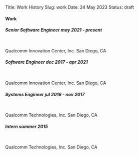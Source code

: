 Title: Work History
Slug: work
Date: 24 May 2023
Status: draft

#### Work
<p>
<h6 class="resume-header"><span class="alignleft"><strong>Senior Software Engineer</span> <span class="alignright">may 2021 - present</span></strong></h6><br>
<span class="alignleft">Qualcomm Innovation Center, Inc.</span> <span class="alignright">San Diego, CA</span><br>
</p>
<p>
<h6 class="resume-header"><span class="alignleft"><strong>Software Engineer</span> <span class="alignright">dec 2017 - apr 2021</span></strong></h6><br>
<span class="alignleft">Qualcomm Innovation Center, Inc.</span> <span class="alignright">San Diego, CA</span><br>
</p>
<p>
<h6 class="resume-header"><span class="alignleft"><strong>Systems Engineer</span> <span class="alignright">jul 2016 - nov 2017</span></strong></h6><br>
<span class="alignleft">Qualcomm Technologies, Inc.</span> <span class="alignright">San Diego, CA</span><br>
</p>
<p>
<h6 class="resume-header"><span class="alignleft"><strong>Intern</span> <span class="alignright">summer 2015</span></strong></h6><br>
<span class="alignleft">Qualcomm Technologies, Inc.</span> <span class="alignright">San Diego, CA</span><br>
</p>
